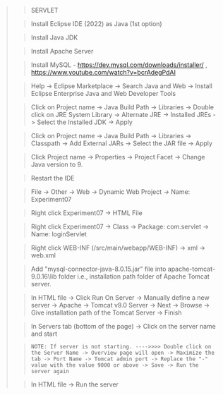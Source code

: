 > > SERVLET
> 
>
> > Install Eclipse IDE (2022) as Java (1st option)
>
> > Install Java JDK
>
> > Install Apache Server
> 
> > Install MySQL - https://dev.mysql.com/downloads/installer/ , https://www.youtube.com/watch?v=bcrAdegPdAI
>
> > Help -> Eclipse Marketplace -> Search Java and Web -> Install Eclipse Enterprise Java and Web Developer Tools
> 
> > Click on Project name -> Java Build Path -> Libraries -> Double click on JRE System Library -> Alternate JRE -> Installed JREs -> Select the Installed JDK -> Apply
> 
> > Click on Project name -> Java Build Path -> Libraries ->  Classpath -> Add External JARs -> Select the JAR file -> Apply
> 
> > Click Project name -> Properties -> Project Facet -> Change Java version to 9.
>
> > Restart the IDE
>
> > File -> Other -> Web -> Dynamic Web Project -> Name: Experiment07
>
> > Right click Experiment07 -> HTML File
>
> > Right click Experiment07 -> Class -> Package: com.servlet -> Name: loginServlet
> 
> > Right click WEB-INF (/src/main/webapp/WEB-INF) -> xml -> web.xml
> 
> > Add "mysql-connector-java-8.0.15.jar" file into apache-tomcat-9.0.16\lib folder i.e., installation path folder of Apache Tomcat server.
>
> > In HTML file -> Click Run On Server -> Manually define a new server -> Apache -> Tomcat v9.0 Server -> Next -> Browse -> Give installation path of the Tomcat Server -> Finish
>
> > In Servers tab (bottom of the page) -> Click on the server name and start
>
> >     NOTE: If server is not starting. ---->>>> Double click on the Server Name -> Overview page will open -> Maximize the tab -> Port Name -> Tomcat admin port -> Replace the "-" value with the value 9000 or above -> Save -> Run the server again
>
> > In HTML file -> Run the server 
